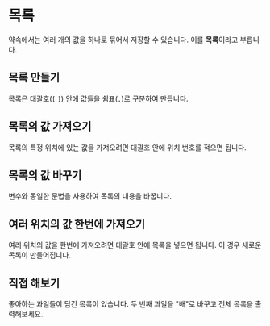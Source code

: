 <script setup>
import CodeRunner from "../../docs-component/code-runner.vue"
</script>

# 목록

약속에서는 여러 개의 값을 하나로 묶어서 저장할 수 있습니다. 이를 **목록**이라고 부릅니다.

## 목록 만들기

목록은 대괄호(`[` `]`) 안에 값들을 쉼표(`,`)로 구분하여 만듭니다.

<CodeRunner code='음식: ["피자", "햄버거", "파스타"]
음식 보여주기' />

## 목록의 값 가져오기

목록의 특정 위치에 있는 값을 가져오려면 대괄호 안에 위치 번호를 적으면 됩니다.

<CodeRunner :code='`음식: ["피자", "햄버거", "파스타"]\n
"첫 번째 음식은 " + 음식[1] 보여주기
"두 번째 음식은 " + 음식[2] 보여주기`' />

## 목록의 값 바꾸기

변수와 동일한 문법을 사용하여 목록의 내용을 바꿉니다.

<CodeRunner :code='`음식: ["피자", "햄버거", "파스타"]\n
음식[2]: "치킨"
음식 보여주기`' />

## 여러 위치의 값 한번에 가져오기

여러 위치의 값을 한번에 가져오려면 대괄호 안에 목록을 넣으면 됩니다. 이 경우 새로운 목록이 만들어집니다.

<CodeRunner :code='`음식: ["피자", "햄버거", "파스타", "치킨", "초밥"]\n
선택한_음식: 음식[[1, 3, 5]]
선택한_음식 보여주기`' />

## 직접 해보기

좋아하는 과일들이 담긴 목록이 있습니다. 두 번째 과일을 "배"로 바꾸고 전체 목록을 출력해보세요.

<CodeRunner :challenge='{
    output: `[사과, 배, 딸기]`,
    answerCode: `과일: ["사과", "포도", "딸기"]
과일[2]: "배"
과일 보여주기`
}' code='과일: ["사과", "포도", "딸기"]' />
